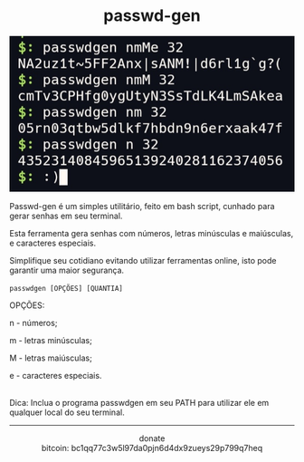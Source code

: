 <html>
<h1 align="center">passwd-gen</h1>
<p align="center">
<img width=”200" height=”200" src="passwdgen.jpg" alt=”Banner”>
</p>
<p>
  Passwd-gen é um simples utilitário, feito em bash script, cunhado para gerar senhas em seu terminal.
  
  Esta ferramenta gera senhas com números, letras minúsculas e maiúsculas, e caracteres especiais.

  Simplifique seu cotidiano evitando utilizar ferramentas online, isto pode garantir uma maior segurança.
</p>

<code>passwdgen [OPÇÕES] [QUANTIA]</code>

<p> OPÇÕES:
  
n - números;
  
m - letras minúsculas;

M - letras maiúsculas;

e - caracteres especiais.
</p>

<p> <br>
  Dica: Inclua o programa passwdgen em seu PATH para utilizar ele em qualquer local do seu terminal.
</p>
<hr>
<p align="center"> donate<br>bitcoin: bc1qq77c3w5l97da0pjn6d4dx9zueys29p799q7heq</p>
</html>
